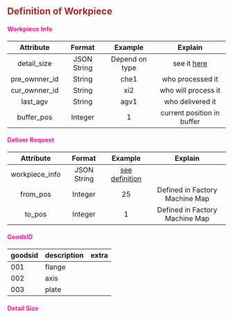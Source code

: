 ## <font color="#A52A2A">Definition of Workpiece</font>


#### <font color="#FF1493">Workpiece Info</font>

|   Attribute   |   Format    |    Example     |          Explain           |
| :-----------: | :---------: | :------------: | :------------------------: |
|  detail_size  | JSON String | Depend on type |        see it [here]()     |
| pre_ownner_id |   String    |      che1      |      who processed it      |
| cur_ownner_id |   String    |      xi2       |    who will process  it    |
|   last_agv    |   String    |      agv1      |      who delivered it      |
|  buffer_pos   |   Integer   |       1        | current position in buffer |


#### <font color="#FF1493">Deliver Request</font>
|   Attribute    |   Format    |              Example              |            Explain             |
| :------------: | :---------: | :-------------------------------: | :----------------------------: |
| workpiece_info | JSON String | [see definition](#workpiece-info) |                                |
|    from_pos    |   Integer   |                25                 | Defined in Factory Machine Map |
|     to_pos     |   Integer   |                 1                 | Defined in Factory Machine Map |

#### <font color="#FF1493">GoodsID</font>
| goodsid | description | extra |
|:--------|:------------|:------|
| 001     | flange      |       |
| 002     | axis        |       |
| 003     | plate       |       |

#### <font color="#FF1493">Detail Size</font>

